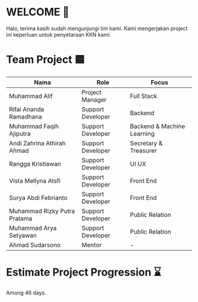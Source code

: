 # WELCOME 👋
Halo, terima kasih sudah mengunjungi tim kami. Kami mengerjakan project ini keperluan untuk penyetaraan KKN kami.

# Team Project 🟦

| Nama | Role | Focus |
|---|---|---|
| Muhammad Alif | Project Manager | Full Stack |
| Rifai Ananda Ramadhana | Support Developer | Backend |
| Muhammad Faqih Ajiputra | Support Developer | Backend & Machine Learning |
| Andi Zahrina Athirah Ahmad | Support Developer | Secretary & Treasurer |
| Rangga Kristiawan | Support Developer | UI UX |
| Vista Mellyna Atsfi | Support Developer | Front End |
| Surya Abdi Febrianto | Support Developer | Front End |
| Muhammad Rizky Putra Pratama | Support Developer | Public Relation |
| Muhammad Arya Setyawan | Support Developer | Public Relation |
| Ahmad Sudarsono | Mentor | - |


# Estimate Project Progression ⌛
Among 46 days.
